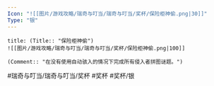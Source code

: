 ```yaml
---
Icon: "![[图片/游戏攻略/瑞奇与叮当/瑞奇与叮当/奖杯/保险柜神偷.png|30]]"
Type: "银"
---
```

```ad-common-silver-trophy
title: (Title:: "保险柜神偷")
![[图片/游戏攻略/瑞奇与叮当/瑞奇与叮当/奖杯/保险柜神偷.png|100]]

(Comment:: "在没有使用自动骇入的情况下完成所有侵入者拼图谜题。")
```

#瑞奇与叮当/瑞奇与叮当/奖杯 #奖杯 #奖杯/银
